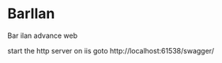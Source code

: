 # BarIlan
Bar ilan advance web 



start the http server on iis goto http://localhost:61538/swagger/